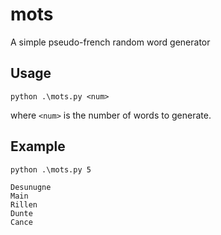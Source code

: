 # mots
A simple pseudo-french random word generator

## Usage

`python .\mots.py <num>`

where `<num>` is the number of words to generate.

## Example

```
python .\mots.py 5

Desunugne
Main
Rillen
Dunte
Cance
```